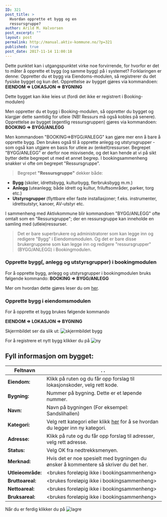 ```yaml
---
ID: 321
post_title: >
  Hvordan opprette et bygg og en
  ressursgruppe?
author: Arild M. Halvorsen
post_excerpt: ""
layout: post
permalink: http://manual.aktiv-kommune.no/?p=321
published: true
post_date: 2017-11-14 11:00:18
---
```

Dette punktet kan i utgangspunktet virke noe forvirrende, for hvorfor er det to måter å opprette et bygg (og samme bygg) på i systemet? Forklaringen er denne:
Oppretter du et bygg via Eiendoms-modulen, så registrerer du det fysiske bygget og kun det. Opprettelse av bygget gjøres via kommandoen:
<strong>EIENDOM => LOKASJON => BYGNING</strong>

Dette bygget kan ikke leies ut (fordi det ikke er registrert i Booking-modulen)

Men oppretter du et bygg i Booking-modulen, så oppretter du bygget og klargjør dette samtidig for utleie (NB! Ressurs må også kobles på senere). Opprettelse av bygget (egentlig ressursgruppen) gjøres via kommandoen:
<strong>BOOKING => BYGG/ANLEGG</strong>

Men kommandoen "BOOKING=>BYGG/ANLEGG" kan gjøre mer enn å bare å opprette bygg. Den brukes også til å opprette anlegg og utstyrsgrupper - som også kan utgjøre en basis for utleie av (enkelt)ressurser. Begrepet "BYGG/ANLEGG" er derfor noe misvisende, og det kan hende at vi på sikt bytter dette begrepet ut med et annet begrep. I bookingsammenheng snakker vi ofte om begrepet "Ressursgruppe". 

>Begrepet <strong>"Ressursgruppe"</strong> dekker både:
* <strong>Bygg </strong>(skoler, idrettsbygg, kulturbygg, flerbruksbygg m.m.)
* <strong>Anlegg </strong>(uteanlegg; både idrett og kultur, friluftsområder, parker, torg etc.) 
* <strong>Utstyrsgrupper </strong>(flyttbare eller faste installasjoner; f.eks. instrumenter, idrettsutstyr, kanoer, AV-utstyr etc. 

I sammenheng med Aktivkommune  blir kommandoen "BYGG/ANLEGG" ofte omtalt som en "Ressursgruppe"; der en ressursgruppe kan inneholde en samling med (utleie)ressurser.

>Det er bare superbrukere og administratorer som kan legge inn og redigere "Bygg" i Eiendomsmodulen. Og det er bare disse brukergruppene som kan legge inn og redigere "ressursgrupper" (BYGG/ANLEGG) i Bookingmodulen.

### Opprette bygg(, anlegg og utstyrsgrupper) i bookingmodulen

For å opprette bygg, anlegg og utstyrsgrupper i bookingmodulen bruks følgende kommando:
<strong>BOOKING => BYGG/ANLEGG </strong>

Mer om hvordan dette gjøres leser du om [her](https://manual.aktiv-kommune.no/?p=166).

### Opprette bygg i eiendomsmodulen
For å opprette et bygg brukes følgende kommando

<strong>EIENDOM => LOKASJON => BYGNING</strong>

Skjermbildet ser da slik ut:
![skjermbildet bygg](http://manual.aktiv-kommune.no/wp-content/uploads/2017/12/eiendombygning.png)

For å registrere et nytt bygg klikker du på
![ny](http://manual.aktiv-kommune.no/wp-content/uploads/2017/12/NY.png)

## Fyll informasjon om bygget: 
Feltnavn| .      .
---------------|---------------------------------
**Eiendom:** |Klikk på ruten og du får opp forslag til lokasjonskoder, velg rett kode.
**Bygning:** |Nummer på bygning. Dette er et løpende nummer.
**Navn:** |Navn på bygningen (For eksempel: Sandslihallen)
**Kategori:** |Velg rett kategori eller klikk [her](https://manual.aktiv-kommune.no/?p=700) for å se hvordan du legger inn ny kategori.
**Adresse:** |Klikk på rute og du får opp forslag til adresser, velg rett adresse.
**Status:** |Velg OK fra nedtrekksmenyen.
**Merknad:** |Hvis det er noe spesielt med bygningen du ønsker å kommentere så skriver du det her. 
**Utleieområde:**|<brukes foreløpig ikke i bookingsammenheng>
**Bruttoareal:**|<brukes foreløpig ikke i bookingsammenheng>
**Nettoareal:**|<brukes foreløpig ikke i bookingsammenheng>
**Bruksareal:**|<brukes foreløpig ikke i bookingsammenheng>

Når du er ferdig klikker du på 
![lagre](http://manual.aktiv-kommune.no/wp-content/uploads/2017/12/lagre.png)